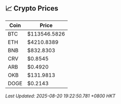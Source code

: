 ## 📈 Crypto Prices

| Coin | Price |
| ---- | ----- |
| BTC | $113546.5826 |
| ETH | $4210.8389 |
| BNB | $832.8303 |
| CRV | $0.8545 |
| ARB | $0.4920 |
| OKB | $131.9813 |
| DOGE | $0.2143 |

_Last Updated: 2025-08-20 19:22:50.781 +0800 HKT_